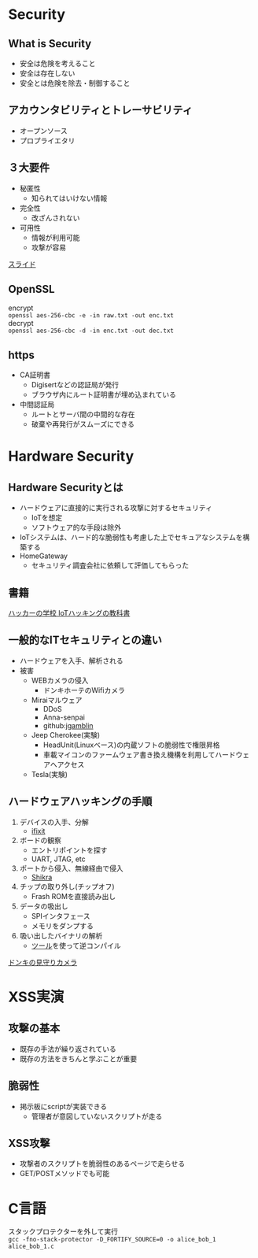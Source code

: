 # Security

## What is Security

- 安全は危険を考えること
- 安全は存在しない
- 安全とは危険を除去・制御すること

## アカウンタビリティとトレーサビリティ

- オープンソース
- プロプライエタリ

## ３大要件

- 秘匿性
    - 知られてはいけない情報
- 完全性
    - 改ざんされない
- 可用性
    - 情報が利用可能
    - 攻撃が容易

[スライド](https://drive.google.com/drive/folders/1xaliw9WpYixeKDj6tmO2rhENJ9dTYW9M)

## OpenSSL
encrypt  
```openssl aes-256-cbc -e -in raw.txt -out enc.txt```  
decrypt  
```openssl aes-256-cbc -d -in enc.txt -out dec.txt```  

## https
- CA証明書
    - Digisertなどの認証局が発行
    - ブラウザ内にルート証明書が埋め込まれている
- 中間認証局
    - ルートとサーバ間の中間的な存在
    - 破棄や再発行がスムーズにできる

# Hardware Security
## Hardware Securityとは
- ハードウェアに直接的に実行される攻撃に対するセキュリティ
    - IoTを想定
    - ソフトウェア的な手段は除外
- IoTシステムは、ハード的な脆弱性も考慮した上でセキュアなシステムを構築する
- HomeGateway
    - セキュリティ調査会社に依頼して評価してもらった

## 書籍
[ハッカーの学校 IoTハッキングの教科書](https://www.amazon.co.jp/ハッカーの学校-IoTハッキングの教科書-黒林檎/dp/4781702368)

## 一般的なITセキュリティとの違い
- ハードウェアを入手、解析される
- 被害
    - WEBカメラの侵入
        - ドンキホーテのWifiカメラ
    - Miraiマルウェア
        - DDoS
        - Anna-senpai
        - github:[jgamblin](https://github.com/jgamblin/Mirai-Source-Code)
    - Jeep Cherokee(実験)
        - HeadUnit(Linuxベース)の内蔵ソフトの脆弱性で権限昇格
        - 車載マイコンのファームウェア書き換え機構を利用してハードウェアへアクセス
    - Tesla(実験)

## ハードウェアハッキングの手順
1. デバイスの入手、分解
    - [ifixit](https://www.ifixit.com)
2. ボードの観察
    - エントリポイントを探す
    - UART, JTAG, etc
3. ポートから侵入、無線経由で侵入
    - [Shikra](https://int3.cc/products/the-shikra)
4. チップの取り外し(チップオフ)
    - Frash ROMを直接読み出し
5. データの吸出し
    - SPIインタフェース
    - メモリをダンプする
6. 吸い出したバイナリの解析
    - [ツール](https://ghidra-sre.org)を使って逆コンパイル

[ドンキの見守りカメラ](http://honeylab.hatenablog.jp/entry/2019/05/03/234417)

# XSS実演
## 攻撃の基本
- 既存の手法が繰り返されている
- 既存の方法をきちんと学ぶことが重要

## 脆弱性
- 掲示板にscriptが実装できる
    - 管理者が意図していないスクリプトが走る

## XSS攻撃
- 攻撃者のスクリプトを脆弱性のあるページで走らせる
- GET/POSTメソッドでも可能

# C言語
スタックプロテクターを外して実行  
```gcc -fno-stack-protector -D_FORTIFY_SOURCE=0 -o alice_bob_1 alice_bob_1.c```  
